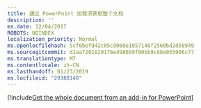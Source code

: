 ```yaml
---
title: 通过 PowerPoint 加载项获取整个文档
description: ''
ms.date: 12/04/2017
ROBOTS: NOINDEX
localization_priority: Normal
ms.openlocfilehash: 5cf0befd42c05cd060e1857146f2560bd2d58949
ms.sourcegitcommit: d1aa7201820176ed986b9f00bb9c88e055906c77
ms.translationtype: MT
ms.contentlocale: zh-CN
ms.lasthandoff: 01/23/2019
ms.locfileid: "29388148"
---
```

[!include[Get the whole document from an add-in for PowerPoint](../includes/file-get-the-whole-document-from-an-add-in-for-powerpoint-or-word.md)]

